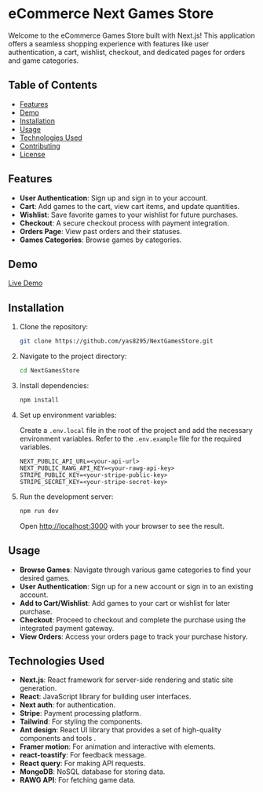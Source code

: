 # eCommerce Next Games Store

Welcome to the eCommerce Games Store built with Next.js! This application offers a seamless shopping experience with features like user authentication, a cart, wishlist, checkout, and dedicated pages for orders and game categories.

## Table of Contents

- [Features](#features)
- [Demo](#demo)
- [Installation](#installation)
- [Usage](#usage)
- [Technologies Used](#technologies-used)
- [Contributing](#contributing)
- [License](#license)

## Features

- **User Authentication**: Sign up and sign in to your account.
- **Cart**: Add games to the cart, view cart items, and update quantities.
- **Wishlist**: Save favorite games to your wishlist for future purchases.
- **Checkout**: A secure checkout process with payment integration.
- **Orders Page**: View past orders and their statuses.
- **Games Categories**: Browse games by categories.

## Demo

[Live Demo](https://nextgamesstore.vercel.app)

## Installation

1. Clone the repository:

    ```bash
    git clone https://github.com/yas8295/NextGamesStore.git
    ```

2. Navigate to the project directory:

    ```bash
    cd NextGamesStore
    ```

3. Install dependencies:

    ```bash
    npm install
    ```

4. Set up environment variables:

    Create a `.env.local` file in the root of the project and add the necessary environment variables. Refer to the `.env.example` file for the required variables.

    ```env
    NEXT_PUBLIC_API_URL=<your-api-url>
    NEXT_PUBLIC_RAWG_API_KEY=<your-rawg-api-key>
    STRIPE_PUBLIC_KEY=<your-stripe-public-key>
    STRIPE_SECRET_KEY=<your-stripe-secret-key>
    ```

5. Run the development server:

    ```bash
    npm run dev
    ```

    Open [http://localhost:3000](http://localhost:3000) with your browser to see the result.

## Usage

- **Browse Games**: Navigate through various game categories to find your desired games.
- **User Authentication**: Sign up for a new account or sign in to an existing account.
- **Add to Cart/Wishlist**: Add games to your cart or wishlist for later purchase.
- **Checkout**: Proceed to checkout and complete the purchase using the integrated payment gateway.
- **View Orders**: Access your orders page to track your purchase history.

## Technologies Used

- **Next.js**: React framework for server-side rendering and static site generation.
- **React**: JavaScript library for building user interfaces.
- **Next auth**: for authentication.
- **Stripe**: Payment processing platform.
- **Tailwind**: For styling the components.
- **Ant design**: React UI library that provides a set of high-quality components and tools .
- **Framer motion**: For animation and interactive with elements.
- **react-toastify**: For feedback message.
- **React query**: For making API requests.
- **MongoDB**: NoSQL database for storing data.
- **RAWG API**: For fetching game data.

